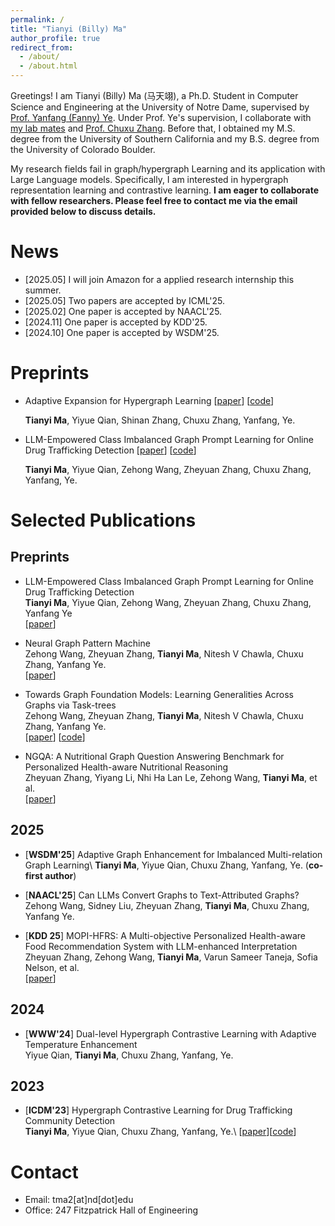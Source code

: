 ```yaml
---
permalink: /
title: "Tianyi (Billy) Ma"
author_profile: true
redirect_from: 
  - /about/
  - /about.html
---
```


Greetings! I am Tianyi (Billy) Ma (马天翊), a Ph.D. Student in Computer Science and Engineering at the University of Notre Dame, supervised by [Prof. Yanfang (Fanny) Ye](http://yes-lab.org/). 
Under Prof. Ye's supervision, I collaborate with [my lab mates](http://yes-lab.org/students.html) and [Prof. Chuxu Zhang](https://chuxuzhang.github.io/).
Before that, I obtained my M.S. degree from the University of Southern California and my B.S. degree from the University of Colorado Boulder.

My research fields fail in graph/hypergraph Learning and its application with Large Language models. Specifically, I am interested in hypergraph representation learning and contrastive learning. **I am eager to collaborate with fellow researchers. Please feel free to contact me via the email provided below to discuss details.**



News
=====
* [2025.05] I will join Amazon for a applied research internship this summer.
* [2025.05] Two papers are accepted by ICML'25. 
* [2025.02] One paper is accepted by NAACL'25.
* [2024.11] One paper is accepted by KDD'25.
* [2024.10] One paper is accepted by WSDM'25.

Preprints
=====

 * Adaptive Expansion for Hypergraph Learning [[paper](https://arxiv.org/abs/2502.15564)] [[code](https://anonymous.4open.science/r/AdE-CEE2/README.md)]

    **Tianyi Ma**, Yiyue Qian, Shinan Zhang, Chuxu Zhang, Yanfang, Ye.

  * LLM-Empowered Class Imbalanced Graph Prompt Learning for Online Drug Trafficking Detection [[paper](https://arxiv.org/abs/2503.01900)] [[code](https://anonymous.4open.science/r/LLM-HetGDT-DB76/README.md)]

    **Tianyi Ma**, Yiyue Qian, Zehong Wang, Zheyuan Zhang, Chuxu Zhang, Yanfang, Ye.

Selected Publications
=====

## Preprints

- LLM-Empowered Class Imbalanced Graph Prompt Learning for Online Drug Trafficking Detection\
**Tianyi Ma**, Yiyue Qian, Zehong Wang, Zheyuan Zhang, Chuxu Zhang, Yanfang Ye\
[[paper](https://arxiv.org/abs/2503.01900)]

- Neural Graph Pattern Machine\
Zehong Wang, Zheyuan Zhang, **Tianyi Ma**, Nitesh V Chawla, Chuxu Zhang, Yanfang Ye.\
[[paper](https://arxiv.org/abs/2501.18739)]

- Towards Graph Foundation Models: Learning Generalities Across Graphs via Task-trees\
Zehong Wang, Zheyuan Zhang, **Tianyi Ma**, Nitesh V Chawla, Chuxu Zhang, Yanfang Ye.\
[[paper](https://arxiv.org/abs/2412.16441)] [[code](https://github.com/Zehong-Wang/GIT)]

- NGQA: A Nutritional Graph Question Answering Benchmark for Personalized Health-aware Nutritional Reasoning\
Zheyuan Zhang, Yiyang Li, Nhi Ha Lan Le, Zehong Wang, **Tianyi Ma**, et al.\
[[paper](https://arxiv.org/abs/2412.15547)]

## 2025

 - [**WSDM'25**] Adaptive Graph Enhancement for Imbalanced Multi-relation Graph Learning\ 
**Tianyi Ma**, Yiyue Qian, Chuxu Zhang, Yanfang, Ye. (**co-first author**)

 - [**NAACL'25**] Can LLMs Convert Graphs to Text-Attributed Graphs?\
Zehong Wang, Sidney Liu, Zheyuan Zhang, **Tianyi Ma**, Chuxu Zhang, Yanfang Ye.
   
- [**KDD 25**] MOPI-HFRS: A Multi-objective Personalized Health-aware Food Recommendation System with LLM-enhanced Interpretation\
Zheyuan Zhang, Zehong Wang, **Tianyi Ma**, Varun Sameer Taneja, Sofia Nelson, et al.\
[[paper](https://arxiv.org/abs/2412.08847)]

## 2024

- [**WWW'24**] Dual-level Hypergraph Contrastive Learning with Adaptive Temperature Enhancement\
Yiyue Qian, **Tianyi Ma**, Chuxu Zhang, Yanfang, Ye.

## 2023

- [**ICDM'23**] Hypergraph Contrastive Learning for Drug Trafficking Community Detection\
**Tianyi Ma**, Yiyue Qian, Chuxu Zhang, Yanfang, Ye.\ 
[[paper](https://ieeexplore.ieee.org/document/10415815)][[code](https://github.com/GraphResearcher/HyGCL-DC)]

Contact
=====

* Email: tma2\[at\]nd\[dot\]edu
* Office: 247 Fitzpatrick Hall of Engineering